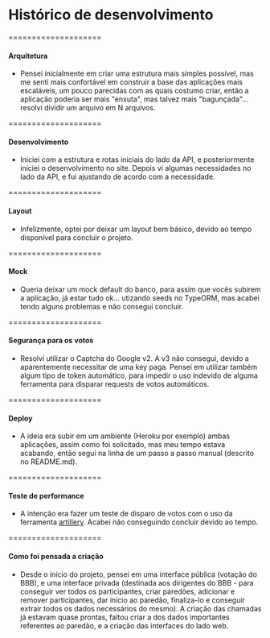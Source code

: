 # Histórico de desenvolvimento

====================
#### Arquitetura

- Pensei inicialmente em criar uma estrutura mais simples possível, mas me senti mais confortável em construir a base das aplicações mais escaláveis, um pouco parecidas com as quais costumo criar, então a aplicação poderia ser mais "enxuta", mas talvez mais "bagunçada"... resolvi dividir um arquivo em N arquivos.

====================
#### Desenvolvimento

- Iniciei com a estrutura e rotas iniciais do lado da API, e posteriormente iniciei o desenvolvimento no site. Depois vi algumas necessidades no lado da API, e fui ajustando de acordo com a necessidade.

====================
#### Layout

- Infelizmente, optei por deixar um layout bem básico, devido ao tempo disponível para concluir o projeto.


====================
#### Mock

- Queria deixar um mock default do banco, para assim que vocês subirem a aplicação, já estar tudo ok... utizando seeds no TypeORM, mas acabei tendo alguns problemas e não consegui concluir. 

====================
#### Segurança para os votos

- Resolvi utilizar o Captcha do Google v2. A v3 não consegui, devido a aparentemente necessitar de uma key paga. Pensei em utilizar também algum tipo de token automático, para impedir o uso indevido de alguma ferramenta para disparar requests de votos automáticos.

====================
#### Deploy

- A ideia era subir em um ambiente (Heroku por exemplo) ambas aplicações, assim como foi solicitado, mas meu tempo estava acabando, então segui na linha de um passo a passo manual (descrito no README.md).

====================
#### Teste de performance

- A intenção era fazer um teste de disparo de votos com o uso da ferramenta [artillery](https://artillery.io/). Acabei não conseguindo concluir devido ao tempo.

====================
#### Como foi pensada a criação

- Desde o início do projeto, pensei em uma interface pública (votação do BBB), e uma interface privada (destinada aos dirigentes do BBB - para conseguir ver todos os participantes, criar paredões, adicionar e remover participantes, dar início ao paredão, finaliza-lo e conseguir extrair todos os dados necessários do mesmo). A criação das chamadas já estavam quase prontas, faltou criar a dos dados importantes referentes ao paredão, e a criação das interfaces do lado web.
